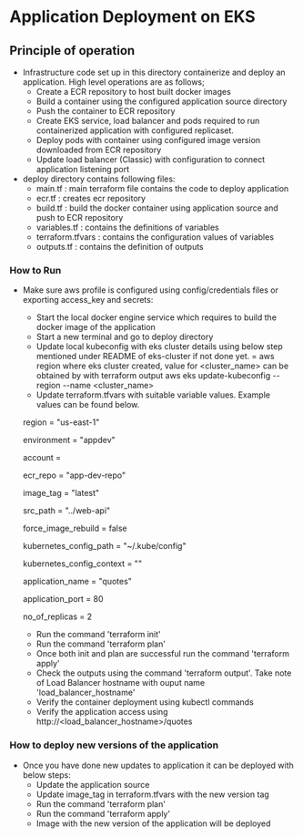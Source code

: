 # Application Deployment on EKS

## Principle of operation

* Infrastructure code set up in this directory containerize and deploy an application. High level operations are as follows;
    * Create a ECR repository to host built docker images
    * Build a container using the configured application source directory
    * Push the container to ECR repository
    * Create EKS service, load balancer and pods required to run containerized application with configured replicaset.
    * Deploy pods with container using configured image version downloaded from ECR repository
    * Update load balancer (Classic) with configuration to connect application listening port
* deploy directory contains following files:
    * main.tf : main terraform file contains the code to deploy application
    * ecr.tf : creates ecr repository
    * build.tf : build the docker container using application source and push to ECR repository
    * variables.tf : contains the definitions of variables
    * terraform.tfvars : contains the configuration values of variables
    * outputs.tf : contains the definition of outputs 

### How to Run

* Make sure aws profile is configured using config/credentials files or exporting access_key and secrets:
    * Start the local docker engine service which requires to build the docker image of the application
    * Start a new terminal and go to deploy directory
    * Update local kubeconfig with eks cluster details using below step mentioned under README of eks-cluster if not done yet. <region> = aws region where eks cluster created, value for <cluster_name> can be obtained by 
      with terraform output
        aws eks update-kubeconfig --region <region> --name <cluster_name>
    * Update terraform.tfvars with suitable variable values. Example values can be found below.

    region                   = "us-east-1"

    environment              = "appdev"

    account                  = <account-name>

    ecr_repo                 = "app-dev-repo"

    image_tag                = "latest"

    src_path                 = "../web-api"

    force_image_rebuild      = false

    kubernetes_config_path   = "~/.kube/config"

    kubernetes_config_context = "<context-name>"

    application_name         = "quotes"

    application_port         = 80

    no_of_replicas           = 2

    * Run the command 'terraform init'
    * Run the command 'terraform plan'
    * Once both init and plan are successful run the command 'terraform apply'
    * Check the outputs using the command 'terraform output'. Take note of Load Balancer hostname with ouput name 'load_balancer_hostname'
    * Verify the container deployment using kubectl commands
    * Verify the application access using http://<load_balancer_hostname>/quotes

### How to deploy new versions of the application

* Once you have done new updates to application it can be deployed with below steps:
    * Update the application source
    * Update image_tag in terraform.tfvars with the new version tag
    * Run the command 'terraform plan'
    * Run the command 'terraform apply'
    * Image with the new version of the application will be deployed   